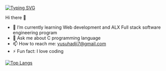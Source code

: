 [![Typing SVG](https://readme-typing-svg.demolab.com?font=Fira+Code&pause=1000&width=435&lines=WELCOME+TO+MY+GITHUB;I+am+full+stack+developer)](https://git.io/typing-svg)

Hi there 👋


- 🌱 I’m currently learning Web development and ALX Full stack software engineering program
- 💬 Ask me about C programming language
- 📫 How to reach me: yusuhadji7@gmail.com
- ⚡ Fun fact: I love coding



[![Top Langs](https://github-readme-stats.vercel.app/api/top-langs/?username=yusufhaji7&layout=compact&theme=tokyonight&line_height=50)](https://github.com/anuraghazra/github-readme-stats)


